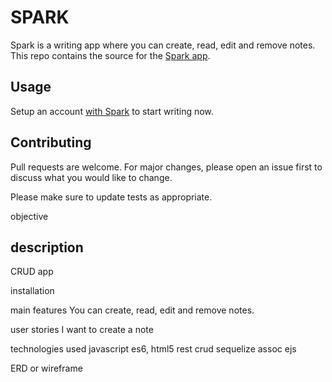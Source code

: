 # SPARK

Spark is a writing app where you can create, read, edit and remove notes. This repo contains the source for the [Spark app](https://ssparks.herokuapp.com/).

## Usage
Setup an account [with Spark](https://ssparks.herokuapp.com) to start writing now.

## Contributing
Pull requests are welcome. For major changes, please open an issue first to discuss what you would like to change.

Please make sure to update tests as appropriate.


objective

## description
CRUD app

installation

main features
You can create, read, edit and remove notes.

user stories
I want to create a note

technologies used
javascript es6, html5
rest
crud
sequelize assoc
ejs


ERD or wireframe